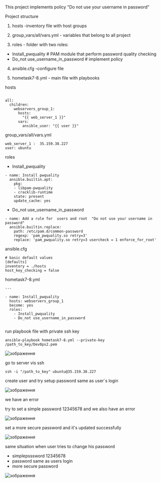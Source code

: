 This  project implements policy  "Do not use your username in password"


Project structure

1) hosts  -inventory file with host groups

2) group_vars/all/vars.yml - variables that belong to all project

3) roles - folder  with two roles:
- Install_pwquality # PAM module that perform password quality checking
- Do_not use_username_in_password # implement policy

4) ansible.cfg -configure file

5) hometask7-8.yml - main file with  playbooks

hosts

```

all:
  children:
    webservers_group_1:
      hosts:
        "{{ web_server_1 }}"
      vars:
        ansible_user: "{{ user }}"

```

group_vars/all/vars.yml

```
web_server_1 :  35.159.38.227
user: ubuntu

```
roles 

- Install_pwquality

```
- name: Install pwquality
  ansible.builtin.apt:
    pkg:
    - libpam-pwquality
    - cracklib-runtime
    state: present
    update_cache: yes

```
- Do_not use_username_in_password

```
- name: Add a rule for  users and root  "Do not use your username in password" 
  ansible.builtin.replace:
    path: /etc/pam.d/common-password 
    regexp: 'pam_pwquality.so retry=3'
    replace: 'pam_pwquality.so retry=3 usercheck = 1 enforce_for_root'

```
ansible.cfg

```
# basic default values
[defaults]
inventory = ./hosts
host_key_checking = false

```

hometask7-8.yml

```
---

- name: Install_pwquality
  hosts: webservers_group_1
  become: yes
  roles:
    - Install_pwquality
    - Do_not use_username_in_password
    
```

run playbook file  with private ssh key

```
ansible-playbook hometask7-8.yml --private-key /path_to_key/Dev0ps2.pem

```

![зображення](https://user-images.githubusercontent.com/97990456/212216049-50b5fc5e-9a7f-4e15-8036-249e84db4911.png)

go to server vis ssh

```
ssh -i "/path_to_key" ubuntu@35.159.38.227

```
create user and try setup password same as user`s login 

![зображення](https://user-images.githubusercontent.com/97990456/212216876-44d96ade-ce37-425c-bd79-5861a27e0c36.png)

we have an error

try to set a simple password 12345678 and we also have an error

![зображення](https://user-images.githubusercontent.com/97990456/212217103-fb57dc13-60c2-42a9-a290-4ea01f175cd4.png)

set a more secure password and it's updated successfully

![зображення](https://user-images.githubusercontent.com/97990456/212217322-0a82bdbd-3d4b-4fff-b979-e9181e4c1673.png)


same situation when user tries to change his password

- simplepsssword 12345678
- password  same as users login
- more secure password

![зображення](https://user-images.githubusercontent.com/97990456/212218097-a8635d00-334c-4707-940a-c4265d29ba84.png)




